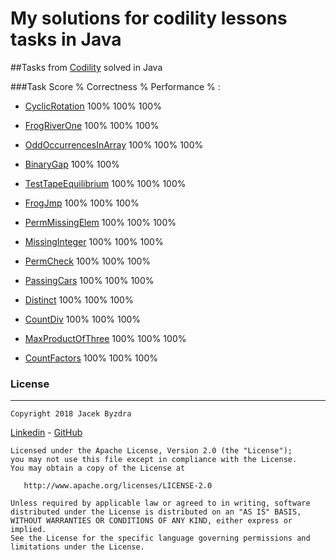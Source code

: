

# My solutions for codility lessons tasks in Java  





##Tasks from [Codility](https://app.codility.com/programmers/lessons/) solved in Java  

###Task                    Score %   Correctness %   Performance % :			  
- [CyclicRotation](https://app.codility.com/programmers/lessons/2-arrays/cyclic_rotation/)              100%            100%           100% 

- [FrogRiverOne](https://app.codility.com/programmers/lessons/4-counting_elements/frog_river_one/)                100%            100%           100% 

- [OddOccurrencesInArray](https://app.codility.com/programmers/lessons/2-arrays/odd_occurrences_in_array/)       100%            100%           100% 

- [BinaryGap](https://app.codility.com/programmers/lessons/1-iterations/binary_gap/)                   100%            100% 

- [TestTapeEquilibrium](https://app.codility.com/programmers/lessons/3-time_complexity/tape_equilibrium/)              100%            100%           100% 

- [FrogJmp](https://app.codility.com/programmers/lessons/3-time_complexity/frog_jmp/)              100%            100%           100% 

- [PermMissingElem](https://app.codility.com/programmers/lessons/3-time_complexity/perm_missing_elem/)              100%            100%           100% 

- [MissingInteger](https://app.codility.com/programmers/lessons/4-counting_elements/missing_integer/)              100%            100%           100% 

- [PermCheck](https://app.codility.com/programmers/lessons/4-counting_elements/perm_check/)              100%            100%           100% 

- [PassingCars](https://app.codility.com/programmers/lessons/5-prefix_sums/passing_cars/)              100%            100%           100% 

- [Distinct](https://app.codility.com/programmers/lessons/6-sorting/distinct/)              100%            100%           100% 

- [CountDiv](https://app.codility.com/programmers/lessons/5-prefix_sums/count_div/)              100%            100%           100% 

- [MaxProductOfThree](https://app.codility.com/programmers/lessons/6-sorting/max_product_of_three/)              100%            100%           100% 

- [CountFactors](https://app.codility.com/programmers/lessons/10-prime_and_composite_numbers/count_factors/)              100%            100%           100% 



### License
--------

    Copyright 2018 Jacek Byzdra 
[Linkedin](https://www.linkedin.com/in/jacek-byzdra/) - [GitHub](https://github.com/jacekbwwa)

    Licensed under the Apache License, Version 2.0 (the "License");
    you may not use this file except in compliance with the License.
    You may obtain a copy of the License at

       http://www.apache.org/licenses/LICENSE-2.0

    Unless required by applicable law or agreed to in writing, software
    distributed under the License is distributed on an "AS IS" BASIS,
    WITHOUT WARRANTIES OR CONDITIONS OF ANY KIND, either express or implied.
    See the License for the specific language governing permissions and
    limitations under the License.